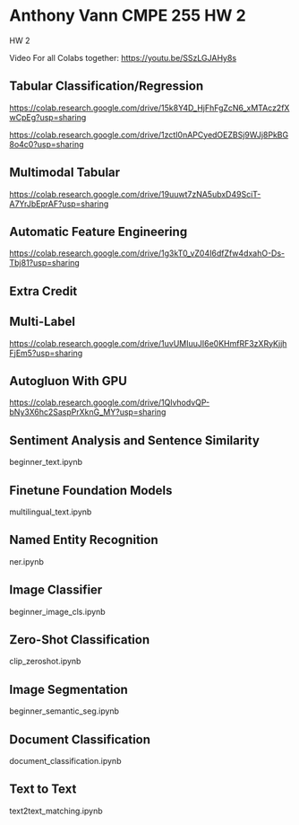 # Anthony Vann CMPE 255 HW 2
HW 2 

Video For all Colabs together: https://youtu.be/SSzLGJAHy8s

## Tabular Classification/Regression
https://colab.research.google.com/drive/15k8Y4D_HjFhFgZcN6_xMTAcz2fXwCpEg?usp=sharing

https://colab.research.google.com/drive/1zctI0nAPCyedOEZBSj9WJj8PkBG8o4c0?usp=sharing

## Multimodal Tabular
https://colab.research.google.com/drive/19uuwt7zNA5ubxD49SciT-A7YrJbEprAF?usp=sharing

## Automatic Feature Engineering
https://colab.research.google.com/drive/1g3kT0_vZ04I6dfZfw4dxahO-Ds-Tbj81?usp=sharing









## Extra Credit

## Multi-Label
https://colab.research.google.com/drive/1uvUMIuuJI6e0KHmfRF3zXRyKjjhFjEm5?usp=sharing

## Autogluon With GPU
https://colab.research.google.com/drive/1QlvhodvQP-bNy3X6hc2SaspPrXknG_MY?usp=sharing

## Sentiment Analysis and Sentence Similarity
beginner_text.ipynb

## Finetune Foundation Models
multilingual_text.ipynb

## Named Entity Recognition
ner.ipynb

## Image Classifier
beginner_image_cls.ipynb

## Zero-Shot Classification
clip_zeroshot.ipynb

## Image Segmentation
beginner_semantic_seg.ipynb

## Document Classification
document_classification.ipynb

## Text to Text
text2text_matching.ipynb


